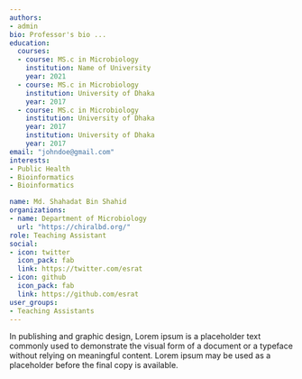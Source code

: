 ```yaml
---
authors:
- admin
bio: Professor's bio ... 
education:
  courses:
  - course: MS.c in Microbiology
    institution: Name of University 
    year: 2021
  - course: MS.c in Microbiology
    institution: University of Dhaka
    year: 2017
  - course: MS.c in Microbiology
    institution: University of Dhaka
    year: 2017
    institution: University of Dhaka
    year: 2017
email: "johndoe@gmail.com"
interests:
- Public Health
- Bioinformatics
- Bioinformatics

name: Md. Shahadat Bin Shahid
organizations:
- name: Department of Microbiology
  url: "https://chiralbd.org/"
role: Teaching Assistant
social:
- icon: twitter
  icon_pack: fab
  link: https://twitter.com/esrat
- icon: github
  icon_pack: fab
  link: https://github.com/esrat
user_groups:
- Teaching Assistants
---
```


In publishing and graphic design, Lorem ipsum is a placeholder text commonly used to demonstrate the visual form of a document or a typeface without relying on meaningful content. Lorem ipsum may be used as a placeholder before the final copy is available.
